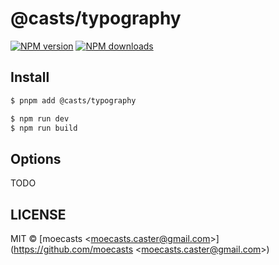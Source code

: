 # @casts/typography

[![NPM version](https://img.shields.io/npm/v/@casts/typography.svg?style=flat)](https://npmjs.org/package/@casts/typography)
[![NPM downloads](http://img.shields.io/npm/dm/@casts/typography.svg?style=flat)](https://npmjs.org/package/@casts/typography)

## Install

```bash
$ pnpm add @casts/typography
```

```bash
$ npm run dev
$ npm run build
```

## Options

TODO

## LICENSE

MIT © [moecasts &lt;moecasts.caster@gmail.com&gt;](https://github.com/moecasts &lt;moecasts.caster@gmail.com&gt;)
